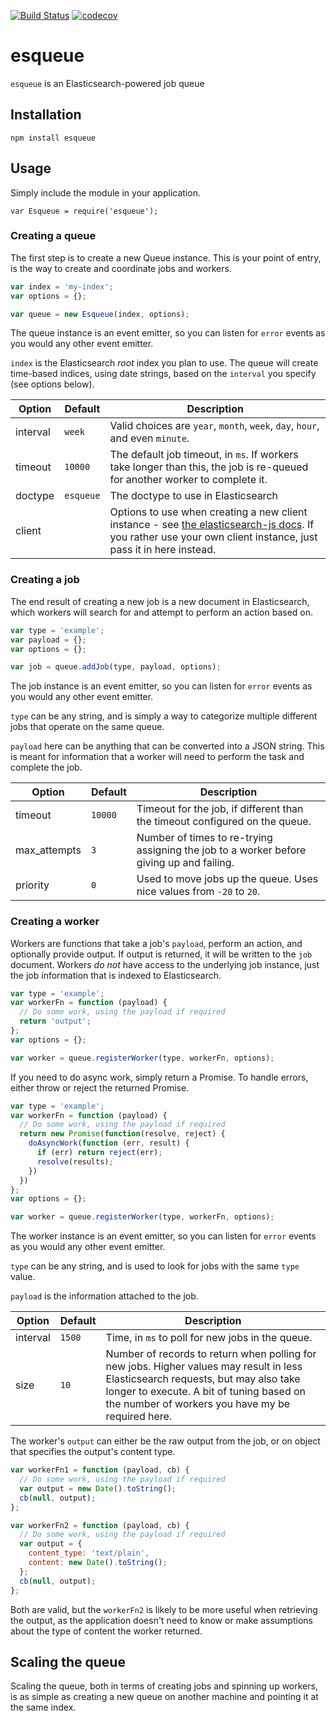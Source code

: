[![Build Status](https://travis-ci.org/w33ble/esqueue.svg?branch=master)](https://travis-ci.org/w33ble/esqueue) [![codecov](https://codecov.io/gh/w33ble/esqueue/branch/master/graph/badge.svg)](https://codecov.io/gh/w33ble/esqueue)

# esqueue

`esqueue` is an Elasticsearch-powered job queue

## Installation

`npm install esqueue`

## Usage

Simply include the module in your application.

`var Esqueue = require('esqueue');`

### Creating a queue

The first step is to create a new Queue instance. This is your point of entry, is the way to create and coordinate jobs and workers.

```js
var index = 'my-index';
var options = {};

var queue = new Esqueue(index, options);
```

The queue instance is an event emitter, so you can listen for `error` events as you would any other event emitter.

`index` is the Elasticsearch *root* index you plan to use. The queue will create time-based indices, using date strings, based on the `interval` you specify (see options below).

Option | Default | Description
------ | ----------- | -------
interval | `week` | Valid choices are `year`, `month`, `week`, `day`, `hour`, and even `minute`. | `week`
timeout | `10000` | The default job timeout, in `ms`. If workers take longer than this, the job is re-queued for another worker to complete it.
doctype | `esqueue` | The doctype to use in Elasticsearch
client | | Options to use when creating a new client instance - see [the elasticsearch-js docs](https://www.elastic.co/guide/en/elasticsearch/client/javascript-api/current/configuration.html). If you rather use your own client instance, just pass it in here instead.


### Creating a job

The end result of creating a new job is a new document in Elasticsearch, which workers will search for and attempt to perform an action based on.

```js
var type = 'example';
var payload = {};
var options = {};

var job = queue.addJob(type, payload, options);
```

The job instance is an event emitter, so you can listen for `error` events as you would any other event emitter.

`type` can be any string, and is simply a way to categorize multiple different jobs that operate on the same queue.

`payload` here can be anything that can be converted into a JSON string. This is meant for information that a worker will need to perform the task and complete the job.

Option | Default | Description
------ | ----------- | -------
timeout | `10000` | Timeout for the job, if different than the timeout configured on the queue.
max_attempts | `3` | Number of times to re-trying assigning the job to a worker before giving up and failing.
priority | `0` | Used to move jobs up the queue. Uses nice values from `-20` to `20`.

### Creating a worker

Workers are functions that take a job's `payload`, perform an action, and optionally provide output. If output is returned, it will be written to the `job` document. Workers *do not* have access to the underlying job instance, just the job information that is indexed to Elasticsearch.

```js
var type = 'example';
var workerFn = function (payload) {
  // Do some work, using the payload if required
  return 'output';
};
var options = {};

var worker = queue.registerWorker(type, workerFn, options);
```

If you need to do async work, simply return a Promise. To handle errors, either throw or reject the returned Promise.

```js
var type = 'example';
var workerFn = function (payload) {
  // Do some work, using the payload if required
  return new Promise(function(resolve, reject) {
    doAsyncWork(function (err, result) {
      if (err) return reject(err);
      resolve(results);
    })
  })
};
var options = {};

var worker = queue.registerWorker(type, workerFn, options);
```

The worker instance is an event emitter, so you can listen for `error` events as you would any other event emitter.

`type` can be any string, and is used to look for jobs with the same `type` value.

`payload` is the information attached to the job.

Option | Default | Description
------ | ----------- | -------
interval | `1500` | Time, in `ms` to poll for new jobs in the queue.
size | `10` | Number of records to return when polling for new jobs. Higher values may result in less Elasticsearch requests, but may also take longer to execute. A bit of tuning based on the number of workers you have my be required here.

The worker's `output` can either be the raw output from the job, or on object that specifies the output's content type.

```js
var workerFn1 = function (payload, cb) {
  // Do some work, using the payload if required
  var output = new Date().toString();
  cb(null, output);
};

var workerFn2 = function (payload, cb) {
  // Do some work, using the payload if required
  var output = {
    content_type: 'text/plain',
    content: new Date().toString();
  };
  cb(null, output);
};

```

Both are valid, but the `workerFn2` is likely to be more useful when retrieving the output, as the application doesn't need to know or make assumptions about the type of content the worker returned.

## Scaling the queue

Scaling the queue, both in terms of creating jobs and spinning up workers, is as simple as creating a new queue on another machine and pointing it at the same index.